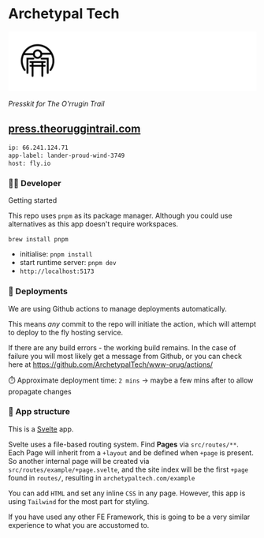 # Archetypal Tech

![Archetypal](./archetypal-heading.jpg)

_Presskit for The O'rrugin Trail_

## [press.theoruggintrail.com](https://press.theoruggintrail.com)

```
ip: 66.241.124.71
app-label: lander-proud-wind-3749
host: fly.io
```

### 👷‍♂️ Developer

Getting started

This repo uses `pnpm` as its package manager. Although you could use alternatives as this app doesn't require workspaces.

```
brew install pnpm
```

- initialise: `pnpm install`
- start runtime server: `pnpm dev`
- `http://localhost:5173`

### 🚀 Deployments

We are using Github actions to manage deployments automatically.

This means _any_ commit to the repo will initiate the action, which will attempt to deploy to the fly hosting service.

If there are any build errors - the working build remains. In the case of failure you will most likely get a message from Github, or you can check here at https://github.com/ArchetypalTech/www-orug/actions/

⏱️ Approximate deployment time: `2 mins` -> maybe a few mins after to allow propagate changes

### 🧭 App structure

This is a [Svelte](https://svelte.dev/docs) app.

Svelte uses a file-based routing system. Find **Pages** via `src/routes/**`.
Each Page will inherit from a `+layout` and be defined when `+page` is present. So another internal page will be created via `src/routes/example/+page.svelte`, and the site index will be the first `+page` found in `routes/`, resulting in `archetypaltech.com/example`

You can add `HTML` and set any inline `CSS` in any page. However, this app is using `Tailwind` for the most part for styling.

If you have used any other FE Framework, this is going to be a very similar experience to what you are accustomed to.
